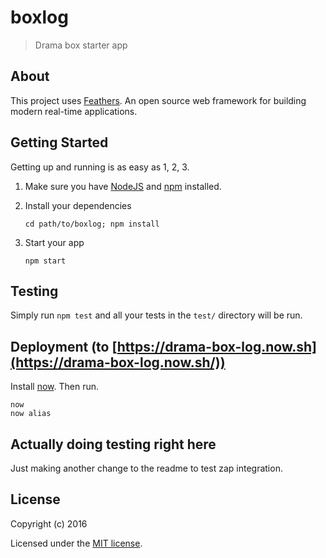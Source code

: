 # boxlog

> Drama box starter app

## About

This project uses [Feathers](http://feathersjs.com). An open source web framework for building modern real-time applications.

## Getting Started

Getting up and running is as easy as 1, 2, 3.

1. Make sure you have [NodeJS](https://nodejs.org/) and [npm](https://www.npmjs.com/) installed.
2. Install your dependencies

    ```
    cd path/to/boxlog; npm install
    ```

3. Start your app

    ```
    npm start
    ```

## Testing

Simply run `npm test` and all your tests in the `test/` directory will be run.

## Deployment (to [https://drama-box-log.now.sh](https://drama-box-log.now.sh/))

Install [now](https://zeit.co/now). Then run. 
  ```
  now
  now alias
  ```

## Actually doing testing right here

Just making another change to the readme to test zap integration. 

## License

Copyright (c) 2016

Licensed under the [MIT license](LICENSE).
